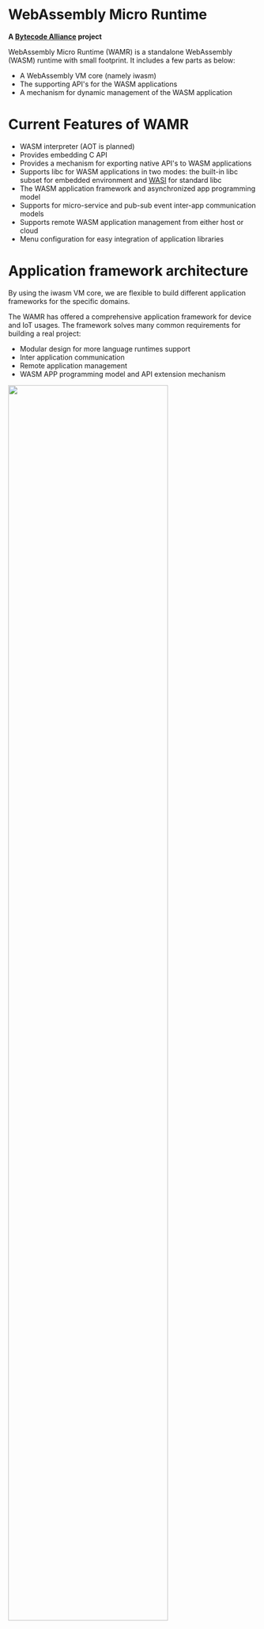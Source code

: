 WebAssembly Micro Runtime
=========================

**A [Bytecode Alliance][BA] project**

[BA]: https://bytecodealliance.org/

WebAssembly Micro Runtime (WAMR) is a standalone WebAssembly (WASM) runtime with small footprint. It includes a few parts as below:
- A WebAssembly VM core (namely iwasm)
- The supporting API's for the WASM applications
- A mechanism for dynamic management of the WASM application


Current Features of WAMR
=========================
- WASM interpreter (AOT is planned)
- Provides embedding C API
- Provides a mechanism for exporting native API's to WASM applications
- Supports libc for WASM applications in two modes: the built-in libc subset for embedded environment and [WASI](https://github.com/WebAssembly/WASI) for standard libc
- The WASM application framework and asynchronized app programming model
- Supports for micro-service and pub-sub event inter-app communication models
- Supports remote WASM application management from either host or cloud
- Menu configuration for easy integration of application libraries

Application framework architecture
===================================

By using the iwasm VM core, we are flexible to build different application frameworks for the specific domains.

The WAMR has offered a comprehensive application framework for device and IoT usages. The framework solves many common requirements for building a real project:
- Modular design for more language runtimes support
- Inter application communication
- Remote application management
- WASM APP programming model and API extension mechanism

<img src="./doc/pics/wamr-arch.JPG" width="80%">



Build WAMR
==========

## Build WAMR VM core


WAMR VM core (iwasm) can support building for different target platforms:
- Linux
- Zephyr
- Mac
- VxWorks
- AliOS-Things
- Intel Software Guard Extention (SGX)

See [Build WAMR VM core](./doc/build_wamr.md) for the detailed instructions.

## Libc building options

WAMR supports WASI for standard libc library as well as a [built-in libc subset](./doc/wamr_api.md) for tiny footprint.

WASI is supported for following platforms and enabled by default building:
- Linux



## Embed WAMR VM core

WAMR can be built into a standalone executable which takes the WASM application file name as input, and then executes it. In some other situations, the WAMR source code is embedded the product code and built into the final product.

WAMR provides a set of C API for loading the WASM module, instantiating the module and invoking a WASM function from a native call.  See [Embed WAMR VM core](./doc/embed_wamr.md) for the details.

The WAMR application framework supports dynamically installing WASM application remotely by embedding the WAMR VM core. It can be used as reference for how to use the embedding API's.


## Integrate  WAMR application library

The WAMR provides an application framework which supports event driven programming model as below:

- Single thread per WASM app instance
- App must implement system callbacks: on_init, on_destroy

Application programming API sets are available as below:

- Timer
- Micro service (Request/Response) and Pub/Sub inter-app communication
- Sensor
- Connectivity and data transmission
- 2D graphic UI (based on littlevgl)

See [WAMR application library](./doc/wamr_api.md) for the details.

One WAMR runtime version can also select a subsets from the WAMR application library. Refer to the sample "simple" for how to integrate API sets into WAMR building.



## Build WAMR with customized application library

In general when you build a WAMR version for a specific project, you probably will create additional API's for the applications. The API's can be expansion or modification to the standard WAMR application library.

The extended application library should be created in the folder [core/iwasm/lib/app-libs](./core/iwasm/lib/app-libs/). See the [doc/export_native_api.md](./doc/export_native_api.md) for the details.



# Create WASM application SDK

When you ship your WAMR runtime with the products, you will need to distribute the associated WASM application SDK for the application developers to develop WASM applications for your products. At the most time, the WASM application SDK should have a version match with the runtime distribution.



Typically there are a few components in a WASM APP SDK package:

* **WASI-SDK**: only needed when WASI is enabled in the runtime. It can be a link to the WASI-SDK GitHub or the full offline copy.
* **sysroot** folder: only needed when WASI is not enabled in the runtime. copied from [test-tools/toolchain/sysroot](./test-tools/toolchain/sysroot)
* **app-lib** folder: copied from [core/iwasm/lib/app-libs](./core/iwasm/lib/app-libs/)
* **cmake toolchain** file: copied from [test-tools/toolchain/wamr_toolchain.cmake](./test-tools/toolchain/wamr_toolchain.cmake)
* optionally with some guide documents and samples



Build WASM applications
===================================

WebAssembly as a new binary instruction can be viewed as a virtual architecture. If the WASM application is developed in C/C++ language,  developers can use conventional cross-compilation procedure to build the WASM application.  cmake is the recommended building tool and Clang is the preferred compiler. While emcc may still work but it is not guaranteed.

Refer to [Build WASM applications](doc/build_wasm_app.md) for details.


Samples and demos
=================

The WAMR samples are located in folder [./samples](./samples). A sample usually contains the WAMR runtime build, WASM applications and test tools. The WARM provides following samples:
- [Simple](./samples/simple/README.md): The runtime is integrated with most of the WAMR APP libaries and multiple WASM applications are provided for using different WASM API set.
- [littlevgl](./samples/littlevgl/README.md): Demostrating the graphic user interface application usage on WAMR. The whole [LittlevGL](https://github.com/littlevgl/) 2D user graphic library and the UI application is built into WASM application.
- [gui](./samples/gui/README.md): Moved the [LittlevGL](https://github.com/littlevgl/) library into the runtime and defined a WASM application interface by wrapping the littlevgl API.
- [IoT-APP-Store-Demo](./test-tools/IoT-APP-Store-Demo/README.md): A web site for demostrating a WASM APP store usage where we can remotely install and uninstall WASM application on remote devices.


The graphic user interface demo photo:

![WAMR samples diagram](./doc/pics/vgl_demo.png "WAMR samples diagram")




Releases and acknowledgments
============================

WAMR is a community efforts. Since Intel Corp contributed the first release of this open source project, this project has received many good contributions from the community.

See the [major features releasing history and contributor names](./doc/release_ack.md)


Roadmap
=======

See the [roadmap](./doc/roadmap.md) to understand what major features are planned or under development.

Please submit issues for any new feature request, or your plan for contributing new features.


License
=======
WAMR uses the same license as LLVM: the `Apache 2.0 license` with the LLVM
exception. See the LICENSE file for details. This license allows you to freely
use, modify, distribute and sell your own products based on WAMR.
Any contributions you make will be under the same license.


Submit issues and contact the maintainers
=========================================
[Click here to submit. Your feedback is always welcome!](https://github.com/intel/wasm-micro-runtime/issues/new)


Contact the maintainers: imrt-public@intel.com
